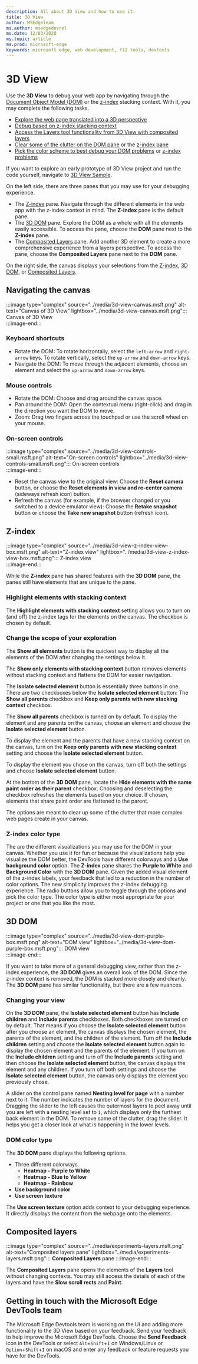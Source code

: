 ```yaml
---
description: All about 3D View and how to use it.
title: 3D View
author: MSEdgeTeam
ms.author: msedgedevrel
ms.date: 12/03/2020
ms.topic: article
ms.prod: microsoft-edge
keywords: microsoft edge, web development, f12 tools, devtools
---
```

# 3D View  

Use the **3D View** to debug your web app by navigating through the [Document Object Model (DOM)][MDNDocumentObjectModel] or the [z-index][MDNZIndex] stacking context.  With it, you may complete the following tasks.  

*   [Explore the web page translated into a 3D perspective](#3d-dom)  
*   [Debug based on z-index stacking context](#z-index)  
*   [Access the Layers tool functionality from 3D View with composited layers](#composited-layers)  
*   [Clear some of the clutter on the DOM pane](#changing-your-view) or the [z-index pane](#change-the-scope-of-your-exploration)  
*   [Pick the color scheme to best debug your DOM problems](#dom-color-type) or [z-index problems](#z-index-color-type)  

If you want to explore an early prototype of 3D View project and run the code yourself, navigate to [3D View Sample][GithubMicrosoftedgeDevtoolssamples3dview].  

On the left side, there are three panes that you may use for your debugging experience.  

*   The [Z-index](#z-index) pane.  Navigate through the different elements in the web app with the z-index context in mind.  The **Z-index** pane is the default pane.  
*   The [3D DOM](#3d-dom) pane.  Explore the DOM as a whole with all the elements easily accessible.  To access the pane, choose the **DOM** pane next to the **Z-index** pane.  
*   The [Composited Layers](#composited-layers) pane.  Add another 3D element to create a more comprehensive experience from a layers perspective.  To access the pane, choose the **Composited Layers** pane next to the **DOM** pane.  
    
On the right side, the canvas displays your selections from the [Z-index](#z-index), [3D DOM](#3d-dom), or [Composited Layers](#composited-layers).  

## Navigating the canvas  

:::image type="complex" source="../media/3d-view-canvas.msft.png" alt-text="Canvas of 3D View" lightbox="../media/3d-view-canvas.msft.png":::
   Canvas of 3D View  
:::image-end:::  

### Keyboard shortcuts  

*   Rotate the DOM:  To rotate horizontally, select the `left-arrow` and `right-arrow` keys.  To rotate vertically, select the `up-arrow` and `down-arrow` keys.  
*   Navigate the DOM:  To move through the adjacent elements, choose an element and select the `up-arrow` and `down-arrow` keys.  

### Mouse controls  

*   Rotate the DOM:  Choose and drag around the canvas space.  
*   Pan around the DOM:  Open the contextual menu \(right-click\) and drag in the direction you want the DOM to move.  
*   Zoom:  Drag two fingers across the touchpad or use the scroll wheel on your mouse.  

### On-screen controls  

:::image type="complex" source="../media/3d-view-controls-small.msft.png" alt-text="On-screen controls" lightbox="../media/3d-view-controls-small.msft.png":::
   On-screen controls  
:::image-end:::  

*   Reset the canvas view to the original view:  Choose the **Reset camera** button, or choose the **Reset elements in view and re-center camera** \(sideways refresh icon\) button.  
*   Refresh the canvas \(for example, if the browser changed or you switched to a device emulator view\):  Choose the **Retake snapshot** button or choose the **Take new snapshot** button \(refresh icon\).  

## Z-index  

:::image type="complex" source="../media/3d-view-z-index-view-box.msft.png" alt-text="Z-index view" lightbox="../media/3d-view-z-index-view-box.msft.png":::
   Z-index view  
:::image-end:::  

While the **Z-index** pane has shared features with the **3D DOM** pane, the panes still have elements that are unique to the pane.  

### Highlight elements with stacking context  

The **Highlight elements with stacking context** setting allows you to turn on \(and off\) the z-index tags for the elements on the canvas.  The checkbox is chosen by default.  

### Change the scope of your exploration  

The **Show all elements** button is the quickest way to display all the elements of the DOM after changing the settings below it.  

The **Show only elements with stacking context** button removes elements without stacking context and flattens the DOM for easier navigation.  

The **Isolate selected element** button is essentially three buttons in one.  There are two checkboxes below the **Isolate selected element** button:  The **Show all parents** checkbox and **Keep only parents with new stacking context** checkbox.  

The **Show all parents** checkbox is turned on by default.  To display the element and any parents on the canvas, choose an element and choose the **Isolate selected element** button.  

To display the element and the parents that have a new stacking context on the canvas, turn on the **Keep only parents with new stacking context** setting and choose the **Isolate selected element** button.  

To display the element you chose on the canvas, turn off both the settings and choose **Isolate selected element** button.  

At the bottom of the **3D DOM** pane, locate the **Hide elements with the same paint order as their parent** checkbox.  Choosing and deselecting the checkbox refreshes the elements based on your choice.  If chosen, elements that share paint order are flattened to the parent.  

The options are meant to clear up some of the clutter that more complex web pages create in your canvas.  

### Z-index color type  

The are the different visualizations you may use for the DOM in your canvas.  Whether you use it for fun or because the visualizations help you visualize the DOM better, the DevTools have different colorways and a **Use background color** option.  The **Z-index** pane shares the **Purple to White** and **Background Color** with the **3D DOM** pane.  Given the added visual element of the z-index labels, your feedback that led to a reduction in the number of color options.  The new simplicity improves the z-index debugging experience.  The radio buttons allow you to toggle through the options and pick the color type.  The color type is either most appropriate for your project or one that you like the most.  

## 3D DOM  

:::image type="complex" source="../media/3d-view-dom-purple-box.msft.png" alt-text="DOM view" lightbox="../media/3d-view-dom-purple-box.msft.png":::
   DOM view  
:::image-end:::  

If you want to take more of a general debugging view, rather than the z-index experience, the **3D DOM** gives an overall look of the DOM.  Since the z-index context is removed, the DOM is stacked more closely and cleanly.  The **3D DOM** pane has similar functionality, but there are a few nuances.  

### Changing your view  

On the **3D DOM** pane, the **Isolate selected element** button has **Include children** and **Include parents** checkboxes.  Both checkboxes are turned on by default.  That means if you choose the **Isolate selected element** button after you choose an element, the canvas displays the chosen element, the parents of the element, and the children of the element.  Turn off the **Include children** setting and choose the **Isolate selected element** button again to display the chosen element and the parents of the element.  If you turn on the **Include children** setting and turn off the **Include parents** setting and then choose the **Isolate selected element** button, the canvas displays the element and any children.  If you turn off both settings and choose the **Isolate selected element** button, the canvas only displays the element you previously chose.  

A slider on the control pane named **Nesting level for page** with a number next to it.  The number indicates the number of layers for the document.  Dragging the slider to the left causes the outermost layers to peel away until you are left with a nesting level set to `1`, which displays only the furthest back element in the DOM.  To remove some of the clutter, drag the slider.  It helps you get a closer look at what is happening in the lower levels.  

### DOM color type  

The **3D DOM** pane displays the following options.  

*   Three different colorways.  
    *   **Heatmap - Purple to White**  
    *   **Heatmap - Blue to Yellow**  
    *   **Heatmap - Rainbow**  
*   **Use background color**  
*   **Use screen texture**  
    
The **Use screen texture** option adds context to your debugging experience.  It directly displays the content from the webpage onto the elements.  

## Composited layers

:::image type="complex" source="../media/experiments-layers.msft.png" alt-text="Composited layers pane" lightbox="../media/experiments-layers.msft.png":::
   **Composited Layers** pane 
:::image-end:::  

The **Composited Layers** pane opens the elements of the **Layers** tool without changing contexts.  You may still access the details of each of the layers and have the **Slow scroll rects** and **Paint**.

## Getting in touch with the Microsoft Edge DevTools team  

The Microsoft Edge Devtools team is working on the UI and adding more functionality to the 3D View based on your feedback.  Send your feedback to help improve the Microsoft Edge DevTools.  Choose the **Send Feedback** icon in the DevTools or select `Alt`+`Shift`+`I` on Windows/Linux or `Option`+`Shift`+`I` on macOS and enter any feedback or feature requests you have for the DevTools.  

<!-- links -->  

[GithubMicrosoftedgeDevtoolssamples3dview]: https://github.com/MicrosoftEdge/DevToolsSamples/tree/master/3DView "Microsoft Edge DevTools 3D View - MicrosoftEdge/DevToolsSamples | GitHub"  

[MDNDocumentObjectModel]: https://developer.mozilla.org/docs/Web/API/Document_Object_Model "Document Object Model (DOM) | MDN"  
[MDNZIndex]: https://developer.mozilla.org/docs/Web/CSS/z-index "z-index | MDN"  
